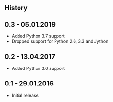 History
-------

0.3 - 05.01.2019
----------------

* Added Python 3.7 support
* Dropped support for Python 2.6, 3.3 and Jython

0.2 - 13.04.2017
----------------

* Added Python 3.6 support

0.1 - 29.01.2016
----------------

* Initial release.